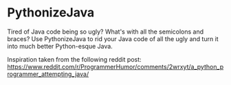 # PythonizeJava

Tired of Java code being so ugly? What's with all the semicolons and braces?
Use PythonizeJava to rid your Java code of all the ugly and turn it into much better Python-esque Java.

Inspiration taken from the following reddit post:
https://www.reddit.com/r/ProgrammerHumor/comments/2wrxyt/a_python_programmer_attempting_java/

